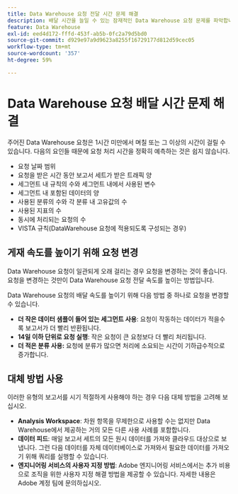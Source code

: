 ```yaml
---
title: Data Warehouse 요청 전달 시간 문제 해결
description: 배달 시간을 늘일 수 있는 잠재적인 Data Warehouse 요청 문제를 파악합니다.
feature: Data Warehouse
exl-id: eed4d172-fffd-453f-ab5b-0fc2a79d5bd0
source-git-commit: d929e97a9d9623a8255f16729177d812d59cec05
workflow-type: tm+mt
source-wordcount: '357'
ht-degree: 59%

---
```


# Data Warehouse 요청 배달 시간 문제 해결

주어진 Data Warehouse 요청은 1시간 미만에서 며칠 또는 그 이상의 시간이 걸릴 수 있습니다. 다음의 요인들 때문에 요청 처리 시간을 정확히 예측하는 것은 쉽지 않습니다.

* 요청 날짜 범위
* 요청을 받은 시간 동안 보고서 세트가 받은 트래픽 양
* 세그먼트 내 규칙의 수와 세그먼트 내에서 사용된 변수
* 세그먼트 내 포함된 데이터의 양
* 사용된 분류의 수와 각 분류 내 고유값의 수
* 사용된 지표의 수
* 동시에 처리되는 요청의 수
* VISTA 규칙(DataWarehouse 요청에 적용되도록 구성되는 경우)

## 게재 속도를 높이기 위해 요청 변경

Data Warehouse 요청이 일관되게 오래 걸리는 경우 요청을 변경하는 것이 좋습니다. 요청을 변경하는 것만이 Data Warehouse 요청 전달 속도를 높이는 방법입니다.

Data Warehouse 요청의 배달 속도를 높이기 위해 다음 방법 중 하나로 요청을 변경할 수 있습니다.

* **더 작은 데이터 샘플이 들어 있는 세그먼트 사용**: 요청이 작동하는 데이터가 적을수록 보고서가 더 빨리 반환됩니다.
* **14일 이하 단위로 요청 실행**: 작은 요청이 큰 요청보다 더 빨리 처리됩니다.
* **더 적은 분류 사용:** 요청에 분류가 많으면 처리에 소요되는 시간이 기하급수적으로 증가합니다.

## 대체 방법 사용

이러한 유형의 보고서를 시기 적절하게 사용해야 하는 경우 다음 대체 방법을 고려해 보십시오.

* **Analysis Workspace**: 차원 항목을 무제한으로 사용할 수는 없지만 Data Warehouse에서 제공하는 거의 모든 다른 사용 사례를 포함합니다.
* **데이터 피드**: 매일 보고서 세트의 모든 원시 데이터를 가져와 클라우드 대상으로 보냅니다. 그런 다음 데이터를 자체 데이터베이스로 가져와서 필요한 데이터를 가져오기 위해 쿼리를 실행할 수 있습니다.
* **엔지니어링 서비스의 사용자 지정 방법**: Adobe 엔지니어링 서비스에서는 추가 비용으로 조직을 위한 사용자 지정 해결 방법을 제공할 수 있습니다. 자세한 내용은 Adobe 계정 팀에 문의하십시오.
